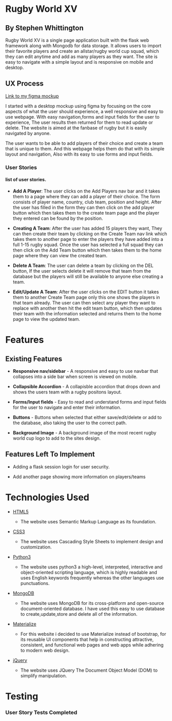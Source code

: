# Rugby World XV

## By Stephen Whittington

Rugby World XV is a single page application built with the flask
web framework along with Mongodb for data storage. It allows users
to import their favorite players and create an allstar/rugby world cup squad,
which they can edit anytime and add as many players as they want.
The site is easy to navigate with a simple layout and is responsive on
mobile and desktop.

## UX Process

[Link to my figma mockup](https://github.com/StephenWhittington/rugby-world-xv/blob/master/static/images/Pick%20Your%20World%20XV.png)

I started with a desktop mockup using figma by focusing on the core aspects
of what the user should experience, a well responsive and easy to use webpage.
With easy navigation,forms and input fields for the user to experience, The user results
then returned for them to read update or delete. The website is aimed at the fanbase of rugby
but it is easily navigated by anyone.

The user wants to be able to add players of their choice and create a team
that is unique to them. And this webpage helps them do that with its simple layout
and navigation, Also with its easy to use forms and input fields.

### User Stories

#### **list of user stories.**

* **Add A Player**: The user clicks on the Add Players nav bar and it takes them to a page
where they can add a player of their choice. The form consists of player name, country, club team,
position and height. After the user has filled in the form they can then click on the add player button
which then takes them to the create team page and the player they entered can be found
by the position.

* **Creating A Team**: After the user has added 15 players they want, They can then create their team by
clicking on the Create Team nav link which takes them to another page to enter the players
they have added into a full 1-15 rugby squad. Once the user has selected a full squad they can then
click on the Add Team button which then takes them to the home page where they can view
the created team.

* **Delete A Team**: The user can delete a team by clicking on the DEL
button, If the user selects delete it will remove that team from the database but the players
will still be available to anyone else creating a team.

* **Edit/Update A Team**: After the user clicks on the EDIT button it takes them to another
Create Team page only this one shows the players in that team already. The user can then select 
any player they want to replace with another then hit the edit team button,
which then updates their team with the information selected and returns them
to the home page to view the updated team.

# Features 

## Existing Features

* **Responsive nav/sidebar** - A responsive and easy to use navbar that collapses into a side bar when screen is viewed
on mobile.

* **Collapsible Accordion** - A collapisble accordion that drops down and shows the users team
with a rugby positons layout. 

* **Forms/Input fields** - Easy to read and understand forms and input fields for the user to navigate and enter
their information. 

* **Buttons** - Buttons when selected that either save/edit/delete or add to the database, also taking the user to the correct
path.

* **Background Image** - A background image of the most recent rugby world cup logo to add to the sites design.

## Features Left To Implement 

* Adding a flask session login for user security.

* Add another page showing more information on players/teams

# Technologies Used

* [HTML5](https://en.wikipedia.org/wiki/HTML5)
  
    * The website uses Semantic Markup Language as its foundation.   

* [CSS3](https://en.wikipedia.org/wiki/Cascading_Style_Sheets)

    * The website uses Cascading Style Sheets to implement design and customization.
    
* [Python3](https://www.python.org/download/releases/3.0/)

    * The website uses python3 a high-level, interpreted, interactive and object-oriented scripting language,
    which is highly readable and uses English keywords frequently whereas the other languages use punctuations.
    

* [MongoDB](https://www.mongodb.com/)

    * The website uses MongoDB for its cross-platform and open-source document-oriented database.
    I have used this easy to use database to create,update,store and delete all of the information.
    
* [Materialize](https://materializecss.com/)

    * For this website i decided to use Materialize instead of bootstrap, for its
    reusable UI components that help in constructing attractive, consistent, 
    and functional web pages and web apps while adhering to modern web design.
    
* [jQuery](https://jquery.com/)

    * The website uses JQuery The Document Object Model (DOM) to simplify manipulation.

# Testing 

### User Story Tests Completed   
    
    
